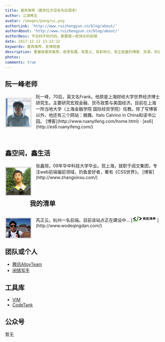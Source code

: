 ```yaml
---
title: 嘉宾推荐（嘉宾位次没有先后顺序）
author: 江湖再见
avatar: /images/pangrui.png
authorLink: 'http://www.ruizhengyun.cn/blog/about/'
authorAbout: 'http://www.ruizhengyun.cn/blog/about/'
authorDesc: 不论码不码代码，都要做一枚快乐的前端
date: 2017-12-12 13:22:22
keywords: 嘉宾推荐，友情链接
description: 重量级嘉宾推荐，收录有趣、有意义、有影响力、有正能量的博客、资源。欢迎推荐、自荐
photos:
comments: true
---
```

## 阮一峰老师
<div style="clear:both;"><p style="float: left; width: 80px;"><img src="./ryf.jpg" width="80" style="border:3px solid #ddd;" alt="阮一峰" title="阮一峰" /></p><p style="padding-left: 100px;">阮一峰，70后，英文名Frank。他原是上海财经大学世界经济博士研究生。主要研究宏观金融、货币政策与美国经济。目前在上海一所当地大学（上海金融学院 国际经贸学院）任教。除了写博客以外，他还有三个网站：微趣、Italo Calvino in China和读书公园。
[博客](http://www.ruanyifeng.com/home.html) · [es6](http://es6.ruanyifeng.com/)</p></div>
<br/>

## 鑫空间，鑫生活 
<div style="clear:both;"><p style="float: left; width: 80px;"><img src="./zxx_90_0824.jpg" width="80" style="border:3px solid #ddd;" alt="张鑫旭" title="张鑫旭" /></p><p style="padding-left: 100px;">张鑫旭，09年华中科技大学毕业。现上海，就职于阅文集团，专注web前端偏前领域，钓鱼爱好者，著有《CSS世界》。
[博客](http://www.zhangxinxu.com/)</p></div>
<br/>

## 我的清单
<div style="clear:both;"><p style="float: left; width: 80px;"/><img src="./pangrui.jpg" width="80" style="border:3px solid #ddd;" alt="芮正云" title="芮正云" /></p><p style="padding-left: 100px;">芮正云，杭州一名前端。目前该站点正在建设中...
[<img src="./logo.png" style="width:80px !important; margin-top:8px;" alt="我的清单" title="我的清单" />](http://www.wodeqingdan.com/)</p></div>
<br/>

## 团队或个人
* [腾讯AlloyTeam](http://www.alloyteam.com/)
* [闲情写手](http://sentsin.com/)


## 工具库
* [VIM](https://vim-adventures.com/)
* [CodeTank](http://codetank.alloyteam.com/)


## 公众号
暂无
